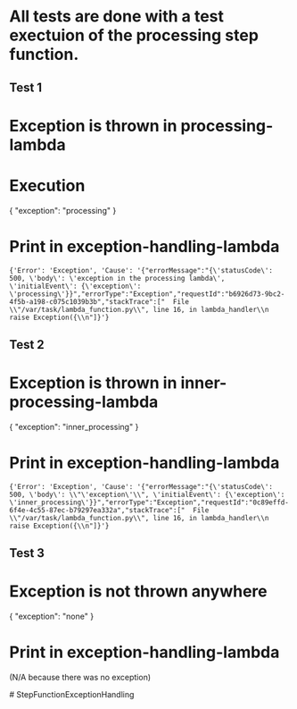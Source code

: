 # All tests are done with a test exectuion of the processing step function.

## Test 1
# Exception is thrown in processing-lambda
# Execution 

{
  "exception": "processing"
}

# Print in exception-handling-lambda

`{'Error': 'Exception', 'Cause': '{"errorMessage":"{\'statusCode\': 500, \'body\': \'exception in the processing lambda\', \'initialEvent\': {\'exception\': \'processing\'}}","errorType":"Exception","requestId":"b6926d73-9bc2-4f5b-a198-c075c1039b3b","stackTrace":["  File \\"/var/task/lambda_function.py\\", line 16, in lambda_handler\\n    raise Exception({\\n"]}'}`


## Test 2
# Exception is thrown in inner-processing-lambda

{
  "exception": "inner_processing"
}

# Print in exception-handling-lambda

`{'Error': 'Exception', 'Cause': '{"errorMessage":"{\'statusCode\': 500, \'body\': \\"\'exception\'\\", \'initialEvent\': {\'exception\': \'inner_processing\'}}","errorType":"Exception","requestId":"0c89effd-6f4e-4c55-87ec-b79297ea332a","stackTrace":["  File \\"/var/task/lambda_function.py\\", line 16, in lambda_handler\\n    raise Exception({\\n"]}'}`


## Test 3
# Exception is not thrown anywhere

{
  "exception": "none"
}

# Print in exception-handling-lambda

(N/A because there was no exception)

#   S t e p F u n c t i o n E x c e p t i o n H a n d l i n g 
 
 
